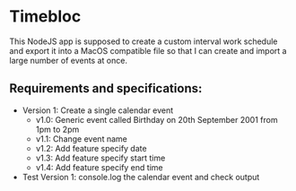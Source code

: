 # Timebloc
This NodeJS app is supposed to create a custom interval work schedule and export it into a MacOS compatible file so that I can create and import a large number of events at once.

## Requirements and specifications:
- Version 1: Create a single calendar event
  - v1.0: Generic event called Birthday on 20th September 2001 from 1pm to 2pm
  - v1.1: Change event name
  - v1.2: Add feature specify date
  - v1.3: Add feature specify start time
  - v1.4: Add feature specify end time
- Test Version 1: console.log the calendar event and check output
